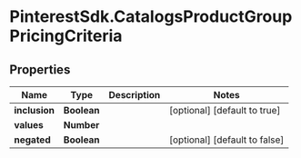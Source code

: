 # PinterestSdk.CatalogsProductGroupPricingCriteria

## Properties

Name | Type | Description | Notes
------------ | ------------- | ------------- | -------------
**inclusion** | **Boolean** |  | [optional] [default to true]
**values** | **Number** |  | 
**negated** | **Boolean** |  | [optional] [default to false]


